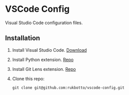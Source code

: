 # VSCode Config

Visual Studio Code configuration files.

## Installation

1. Install Visual Studio Code. [Download](https://code.visualstudio.com)

1. Install Python extension. [Repo](https://github.com/Microsoft/vscode-python)

1. Install Git Lens extension. [Repo](https://github.com/eamodio/vscode-gitlens)

1. Clone this repo:

    ```
    git clone git@github.com:rukbotto/vscode-config.git
    ```
